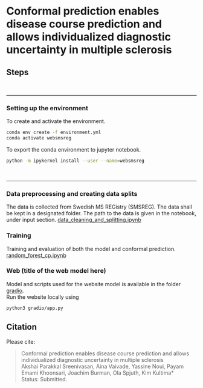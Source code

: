 # Conformal prediction enables disease course prediction and allows individualized diagnostic uncertainty in multiple sclerosis

## Steps
<br>

---

### Setting up the environment
To create and activate the environment. <br>
```bash
conda env create -f environment.yml
conda activate websmsreg
```
To export the conda environment to jupyter notebook. <br>
```bash
python -m ipykernel install --user --name=websmsreg
```
<br>

---


### Data preprocessing and creating data splits
The data is collected from Swedish MS REGistry (SMSREG). The data shall be kept in a designated folder. The path to the data is given in the notebook, under input section. [data_cleaning_and_splitting.ipynb](scripts/data_cleaning_and_splitting.ipynb)  <br>
### Training
Training and evaluation of both the model and conformal prediction. [random_forest_cp.ipynb](scripts/random_forest_cp.ipynb) <br>
### Web (title of the web model here)
Model and scripts used for the website model is available in the folder [gradio](gradio).<br>
Run the website locally using

```bash
python3 gradio/app.py
```









## Citation
Please cite:<br>
>Conformal prediction enables disease course prediction and allows individualized diagnostic uncertainty in multiple sclerosis<br>
>Akshai Parakkal Sreenivasan, Aina Vaivade, Yassine Noui, Payam Emami Khoonsari, Joachim Burman, Ola Spjuth, Kim Kultima*<br>
>Status: Submitted.
